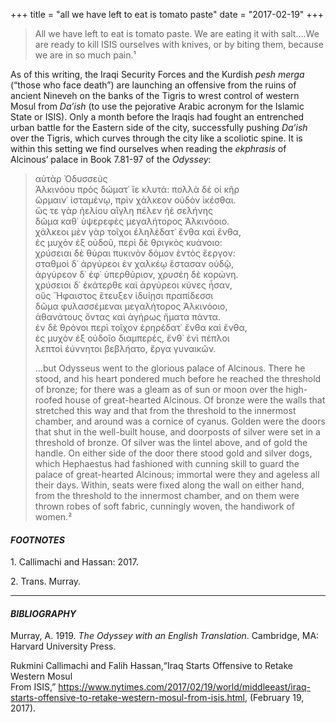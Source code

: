 +++
title = "all we have left to eat is tomato paste"
date = "2017-02-19"
+++

> All we have left to eat is tomato paste. We are eating it with salt….We are ready to kill ISIS ourselves with knives, or by biting them, because we are in so much pain.¹

As of this writing, the Iraqi Security Forces and the Kurdish _pesh merga_ (“those who face death”) are launching an offensive from the ruins of ancient Nineveh on the banks of the Tigris to wrest control of western Mosul from _Da’ish_ (to use the pejorative Arabic acronym for the Islamic State or ISIS). Only a month before the Iraqis had fought an entrenched urban battle for the Eastern side of the city, successfully pushing _Da’ish_ over the Tigris, which curves through the city like a scoliotic spine. It is within this setting we find ourselves when reading the _ekphrasis_ of Alcinous’ palace in Book 7.81-97 of the _Odyssey_:

> αὐτὰρ Ὀδυσσεὺς  
> Ἀλκινόου πρὸς δώματ᾽ ἴε κλυτά: πολλὰ δέ οἱ κῆρ  
> ὥρμαιν᾽ ἱσταμένῳ, πρὶν χάλκεον οὐδὸν ἱκέσθαι.  
> ὥς τε γὰρ ἠελίου αἴγλη πέλεν ἠὲ σελήνης  
> δῶμα καθ᾽ ὑψερεφὲς μεγαλήτορος Ἀλκινόοιο.  
> χάλκεοι μὲν γὰρ τοῖχοι ἐληλέδατ᾽ ἔνθα καὶ ἔνθα,  
> ἐς μυχὸν ἐξ οὐδοῦ, περὶ δὲ θριγκὸς κυάνοιο:  
> χρύσειαι δὲ θύραι πυκινὸν δόμον ἐντὸς ἔεργον:  
> σταθμοὶ δ᾽ ἀργύρεοι ἐν χαλκέῳ ἕστασαν οὐδῷ,  
> ἀργύρεον δ᾽ ἐφ᾽ ὑπερθύριον, χρυσέη δὲ κορώνη.  
> χρύσειοι δ᾽ ἑκάτερθε καὶ ἀργύρεοι κύνες ἦσαν,  
> οὓς Ἥφαιστος ἔτευξεν ἰδυίῃσι πραπίδεσσι  
> δῶμα φυλασσέμεναι μεγαλήτορος Ἀλκινόοιο,  
> ἀθανάτους ὄντας καὶ ἀγήρως ἤματα πάντα.  
> ἐν δὲ θρόνοι περὶ τοῖχον ἐρηρέδατ᾽ ἔνθα καὶ ἔνθα,  
> ἐς μυχὸν ἐξ οὐδοῖο διαμπερές, ἔνθ᾽ ἐνὶ πέπλοι  
> λεπτοὶ ἐύννητοι βεβλήατο, ἔργα γυναικῶν.
> 
> …but Odysseus went to the glorious palace of Alcinous. There he stood, and his heart pondered much before he reached the threshold of bronze; for there was a gleam as of sun or moon over the high-roofed house of great-hearted Alcinous. Of bronze were the walls that stretched this way and that from the threshold to the innermost chamber, and around was a cornice of cyanus. Golden were the doors that shut in the well-built house, and doorposts of silver were set in a threshold of bronze. Of silver was the lintel above, and of gold the handle. On either side of the door there stood gold and silver dogs, which Hephaestus had fashioned with cunning skill to guard the palace of great-hearted Alcinous; immortal were they and ageless all their days. Within, seats were fixed along the wall on either hand, from the threshold to the innermost chamber, and on them were thrown robes of soft fabric, cunningly woven, the handiwork of women.²

#### _FOOTNOTES_

1\. Callimachi and Hassan: 2017.
    
2\. Trans. Murray.
    

* * *

#### _BIBLIOGRAPHY_

Murray, A. 1919. _The Odyssey with an English Translation_. Cambridge, MA: Harvard University Press.

Rukmini Callimachi and Falih Hassan,“Iraq Starts Offensive to Retake Western Mosul  
From ISIS,” https://www.nytimes.com/2017/02/19/world/middleeast/iraq-starts-offensive-to-retake-western-mosul-from-isis.html, (February 19, 2017).